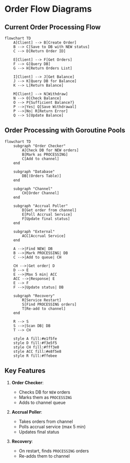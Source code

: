 # Order Flow Diagrams

## Current Order Processing Flow

```mermaid
flowchart TD
    A[Client] --> B[Create Order]
    B --> C[Save to DB with NEW status]
    C --> D[Return Order ID]
    
    E[Client] --> F[Get Orders]
    F --> G[Query DB]
    G --> H[Return Orders List]
    
    I[Client] --> J[Get Balance]
    J --> K[Query DB for Balance]
    K --> L[Return Balance]
    
    M[Client] --> N[Withdraw]
    N --> O[Check Balance]
    O --> P{Sufficient Balance?}
    P -->|Yes| Q[Save Withdrawal]
    P -->|No| R[Return Error]
    Q --> S[Update Balance]
```

## Order Processing with Goroutine Pools

```mermaid
flowchart TD
    subgraph "Order Checker"
        A[Check DB for NEW orders]
        B[Mark as PROCESSING]
        C[Add to channel]
    end
    
    subgraph "Database"
        DB[(Orders Table)]
    end
    
    subgraph "Channel"
        CH[Order Channel]
    end
    
    subgraph "Accrual Poller"
        D[Get order from channel]
        E[Poll Accrual Service]
        F[Update final status]
    end
    
    subgraph "External"
        ACC[Accrual Service]
    end
    
    A -->|Find NEW| DB
    B -->|Mark PROCESSING| DB
    C -->|Add to queue| CH
    
    CH -->|Get order| D
    D --> E
    E -->|Max 5 min| ACC
    ACC -->|Response| E
    E --> F
    F -->|Update status| DB
    
    subgraph "Recovery"
        R[Service Restart]
        S[Find PROCESSING orders]
        T[Re-add to channel]
    end
    
    R --> S
    S -->|Scan DB| DB
    T --> CH
    
    style A fill:#e1f5fe
    style D fill:#f3e5f5
    style CH fill:#fff3e0
    style ACC fill:#e8f5e8
    style R fill:#ffebee
```

## Key Features

1. **Order Checker**:
    - Checks DB for `NEW` orders
    - Marks them as `PROCESSING`
    - Adds to channel queue

2. **Accrual Poller**:
    - Takes orders from channel
    - Polls accrual service (max 5 min)
    - Updates final status

3. **Recovery**:
    - On restart, finds `PROCESSING` orders
    - Re-adds them to channel
